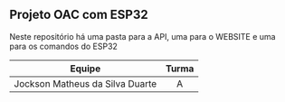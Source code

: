 ## Projeto OAC com ESP32

Neste repositório há uma pasta para a API, uma para o WEBSITE e uma para os comandos do ESP32


|Equipe| Turma |
|:---:|:---:|
|Jockson Matheus da Silva Duarte|A|